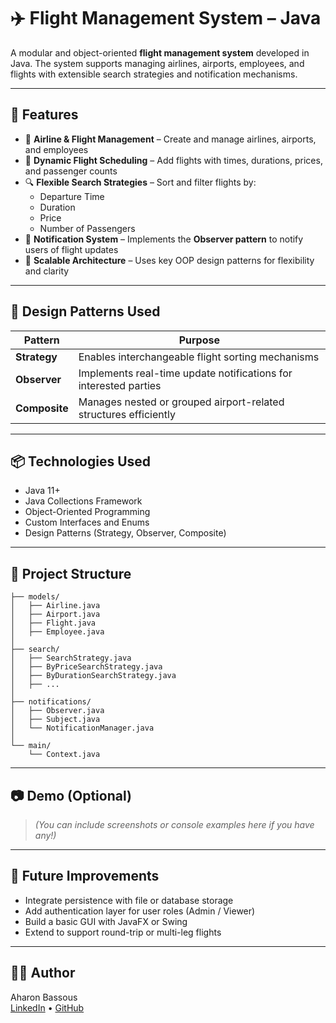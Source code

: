 
# ✈️ Flight Management System – Java

A modular and object-oriented **flight management system** developed in Java. The system supports managing airlines, airports, employees, and flights with extensible search strategies and notification mechanisms.

---

## 🚀 Features

- 🛫 **Airline & Flight Management** – Create and manage airlines, airports, and employees  
- 📅 **Dynamic Flight Scheduling** – Add flights with times, durations, prices, and passenger counts  
- 🔍 **Flexible Search Strategies** – Sort and filter flights by:
  - Departure Time  
  - Duration  
  - Price  
  - Number of Passengers  
- 🔔 **Notification System** – Implements the **Observer pattern** to notify users of flight updates  
- 🧩 **Scalable Architecture** – Uses key OOP design patterns for flexibility and clarity

---

## 🧠 Design Patterns Used

| Pattern      | Purpose |
|--------------|---------|
| **Strategy** | Enables interchangeable flight sorting mechanisms  
| **Observer** | Implements real-time update notifications for interested parties  
| **Composite** | Manages nested or grouped airport-related structures efficiently  

---

## 📦 Technologies Used

- Java 11+  
- Java Collections Framework  
- Object-Oriented Programming  
- Custom Interfaces and Enums  
- Design Patterns (Strategy, Observer, Composite)

---

## 📁 Project Structure

```
├── models/
│   ├── Airline.java
│   ├── Airport.java
│   ├── Flight.java
│   ├── Employee.java
│
├── search/
│   ├── SearchStrategy.java
│   ├── ByPriceSearchStrategy.java
│   ├── ByDurationSearchStrategy.java
│   ├── ...
│
├── notifications/
│   ├── Observer.java
│   ├── Subject.java
│   └── NotificationManager.java
│
└── main/
    └── Context.java
```

---

## 📷 Demo (Optional)

> *(You can include screenshots or console examples here if you have any!)*

---

## 📌 Future Improvements

- Integrate persistence with file or database storage  
- Add authentication layer for user roles (Admin / Viewer)  
- Build a basic GUI with JavaFX or Swing  
- Extend to support round-trip or multi-leg flights

---

## 🧑‍💻 Author

Aharon Bassous  
[LinkedIn](https://www.linkedin.com/in/aharon-bassous) • [GitHub](https://github.com/Aharonba)
